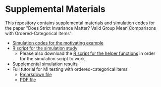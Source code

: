 # Supplemental Materials

This repository contains supplemental materials and simulation codes for the paper "Does Strict Invariance Matter? Valid Group Mean Comparisons with Ordered-Categorical Items". 

* [Simulation codes for the motivating example](sim_motivating_example.R)
* [R script for the simulation study](simulation_study.R)
    * Please also download the [R script for the helper functions](helper_fun.R) in order for the simulation script to work
* [Supplemental simulation results](sim_results.pdf)
* Full tutorial for MI testing with ordered-categorical items
    * [Rmarkdown file](tutorial_mi_test.Rmd)
    * [PDF file](tutorial_mi_test.pdf)
